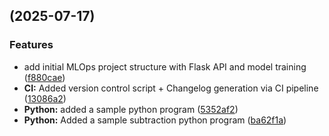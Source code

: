 ##  (2025-07-17)


### Features

* add initial MLOps project structure with Flask API and model training ([f880cae](https://github.com/paparajeya/mlops_abha/commit/f880caeb6c7c744e22a13fe863dbbfeff5198511))
* **CI:**  Added version control script + Changelog generation via CI pipeline ([13086a2](https://github.com/paparajeya/mlops_abha/commit/13086a2a1b575a29a3ebb02200aa25280fbdef74))
* **Python:** added a sample python program ([5352af2](https://github.com/paparajeya/mlops_abha/commit/5352af2c99d745c51c5f5d82487eff95906d3f93))
* **Python:** Added a sample subtraction python program ([ba62f1a](https://github.com/paparajeya/mlops_abha/commit/ba62f1a67c9903857a240eab1e359a5576f7a072))

